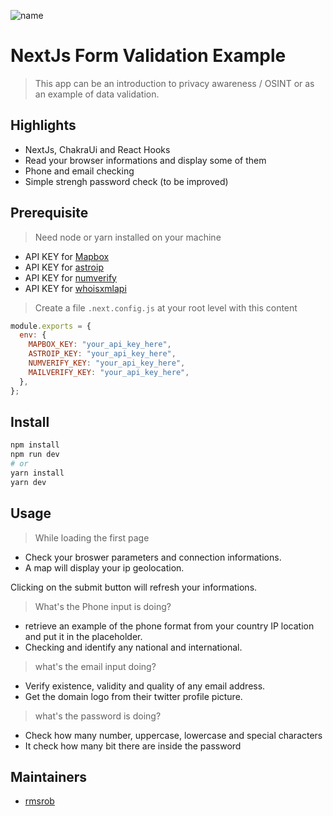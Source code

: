 ![name](https://raw.githubusercontent.com/rmsrob/NextJs-deep-validation-form/master/styles/app.png)

# NextJs Form Validation Example

> This app can be an introduction to privacy awareness / OSINT or as an example of data validation.

## Highlights

- NextJs, ChakraUi and React Hooks
- Read your browser informations and display some of them
- Phone and email checking
- Simple strengh password check (to be improved)

## Prerequisite

> Need node or yarn installed on your machine

- API KEY for [Mapbox](https://www.mapbox.com/)
- API KEY for [astroip](https://astroip.co)
- API KEY for [numverify](https://numverify.com/)
- API KEY for [whoisxmlapi](https://emailverification.whoisxmlapi.com)

> Create a file `.next.config.js` at your root level with this content

```js
module.exports = {
  env: {
    MAPBOX_KEY: "your_api_key_here",
    ASTROIP_KEY: "your_api_key_here",
    NUMVERIFY_KEY: "your_api_key_here",
    MAILVERIFY_KEY: "your_api_key_here",
  },
};
```

## Install

```sh
npm install
npm run dev
# or
yarn install
yarn dev
```

## Usage

> While loading the first page

- Check your broswer parameters and connection informations.
- A map will display your ip geolocation.

Clicking on the submit button will refresh your informations.

> What's the Phone input is doing?

- retrieve an example of the phone format from your country IP location and put it in the placeholder.
- Checking and identify any national and international.

> what's the email input doing?

- Verify existence, validity and quality of any email address.
- Get the domain logo from their twitter profile picture.

> what's the password is doing?

- Check how many number, uppercase, lowercase and special characters
- It check how many bit there are inside the password

## Maintainers

- [rmsrob][me]

[me]: https://github.com/rmsrob

<!-- [me]: https://gitlab.com/rmsrob -->
